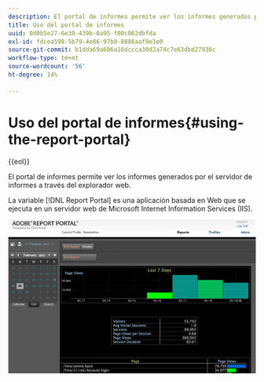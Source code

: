 ```yaml
---
description: El portal de informes permite ver los informes generados por el servidor de informes a través del explorador web.
title: Uso del portal de informes
uuid: 0d0b5e27-6e30-439b-8a95-f00c062dbfda
exl-id: fdcea598-5b79-4e86-97b0-8886aaf9e1e0
source-git-commit: b1dda69a606a16dccca30d2a74c7e63dbd27936c
workflow-type: tm+mt
source-wordcount: '56'
ht-degree: 14%

---
```


# Uso del portal de informes{#using-the-report-portal}

{{eol}}

El portal de informes permite ver los informes generados por el servidor de informes a través del explorador web.

La variable [!DNL Report Portal] es una aplicación basada en Web que se ejecuta en un servidor web de Microsoft Internet Information Services (IIS).

![](assets/report_portal_home.png)
